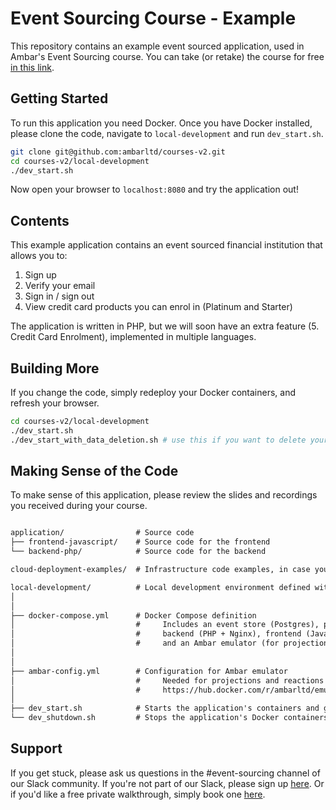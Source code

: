 # Event Sourcing Course - Example

This repository contains an example event sourced application, used in Ambar's Event Sourcing course. You can take
(or retake) the course for free [in this link](https://ambar.cloud/esd).

## Getting Started

To run this application you need Docker. Once you have Docker installed, please clone the code, 
navigate to `local-development` and run `dev_start.sh`.

```bash
git clone git@github.com:ambarltd/courses-v2.git
cd courses-v2/local-development
./dev_start.sh
```

Now open your browser to `localhost:8080` and try the application out!

## Contents

This example application contains an event sourced financial institution that allows you to:

1. Sign up
2. Verify your email
3. Sign in / sign out
4. View credit card products you can enrol in (Platinum and Starter)

The application is written in PHP, but we will soon have an extra feature (5. Credit Card Enrolment), 
implemented in multiple languages.

## Building More

If you change the code, simply redeploy your Docker containers, and refresh your browser.

```bash
cd courses-v2/local-development
./dev_start.sh
./dev_start_with_data_deletion.sh # use this if you want to delete your existing event store, and projection db
```

## Making Sense of the Code

To make sense of this application, please review the slides and recordings you received during your course. 

[//]: <> (TODO: Include a structure for the various events in the system.)

```markdown

application/                # Source code
├── frontend-javascript/    # Source code for the frontend
└── backend-php/            # Source code for the backend

cloud-deployment-examples/  # Infrastructure code examples, in case you ever want to deploy this to the cloud.

local-development/          # Local development environment defined with Docker Compose
│
│
├── docker-compose.yml      # Docker Compose definition
│                           #     Includes an event store (Postgres), projection db (Mongo),
│                           #     backend (PHP + Nginx), frontend (JavaScript + Nginx),
│                           #     and an Ambar emulator (for projections and reactions)
│
│
├── ambar-config.yml        # Configuration for Ambar emulator
│                           #     Needed for projections and reactions as per 
│                           #     https://hub.docker.com/r/ambarltd/emulator
│
├── dev_start.sh            # Starts the application's containers and gives you first steps!
└── dev_shutdown.sh         # Stops the application's Docker containers
```

## Support

If you get stuck, please ask us questions in the #event-sourcing channel of our Slack community. 
If you're not part of our Slack, please sign up [here](https://www.launchpass.com/ambar). 
Or if you'd like a free private walkthrough, simply book one [here](https://calendly.com/luis-ambar).

